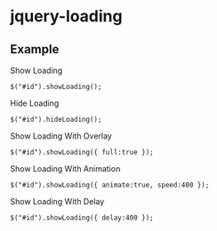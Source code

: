 jquery-loading
==============

Example
--------------

Show Loading

    $("#id").showLoading();

Hide Loading

    $("#id").hideLoading();

Show Loading With Overlay

    $("#id").showLoading({ full:true });

Show Loading With Animation

    $("#id").showLoading({ animate:true, speed:400 });

Show Loading With Delay

    $("#id").showLoading({ delay:400 });
